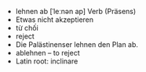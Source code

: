 - lehnen ab	[ˈleːnən ap]	Verb (Präsens)
- Etwas nicht akzeptieren
- từ chối
- reject
- Die Palästinenser lehnen den Plan ab.
- ablehnen – to reject	
- Latin root: inclinare